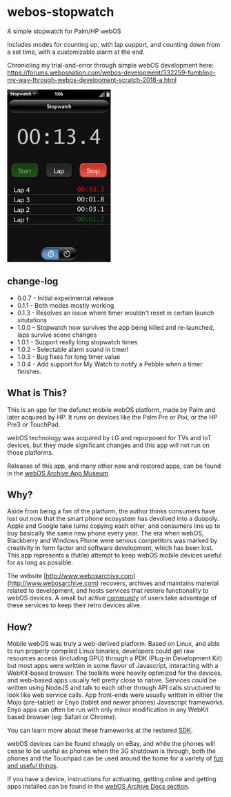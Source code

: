 # webos-stopwatch
A simple stopwatch for Palm/HP webOS

Includes modes for counting up, with lap support, and counting down from a set time, with a customizable alarm at the end.

Chronicling my trial-and-error through simple webOS development here:
https://forums.webosnation.com/webos-development/332259-fumbling-my-way-through-webos-development-scratch-2018-a.html

<img src="https://raw.githubusercontent.com/codepoet80/webos-stopwatch/master/screenshot.png" height="400" alt="Stopwatch Screenshot">

## change-log
- 0.0.7 - Initial experimental release
- 0.1.1 - Both modes mostly working
- 0.1.3 - Resolves an issue where timer wouldn't reset in certain launch situtations
- 1.0.0 - Stopwatch now survives the app being killed and re-launched, laps survive scene changes
- 1.0.1 - Support really long stopwatch times
- 1.0.2 - Selectable alarm sound in timer!
- 1.0.3 - Bug fixes for long timer value
- 1.0.4 - Add support for My Watch to notify a Pebble when a timer finishes.

## What is This?

This is an app for the defunct mobile webOS platform, made by Palm and later acquired by HP. It runs on devices like the Palm Pre or Pixi, or the HP
Pre3 or TouchPad. 

webOS technology was acquired by LG and repurposed for TVs and IoT devices, but they made significant changes and this app will not run on those platforms.

Releases of this app, and many other new and restored apps, can be found in the [webOS Archive App Museum](http://appcatalog.webosarchive.com).

## Why?

Aside from being a fan of the platform, the author thinks consumers have lost out now that the smart phone ecosystem has devolved into a duopoly.
Apple and Google take turns copying each other, and consumers line up to buy basically the same new phone every year. The era when webOS, Blackberry and 
Windows Phone were serious competitors was marked by creativity in form factor and software development, which has been lost. This app represents a (futile)
attempt to keep webOS mobile devices useful for as long as possible.

The website [http://www.webosarchive.com](http://www.webosarchive.com) recovers, archives and maintains material related to development, and hosts services
that restore functionality to webOS devices. A small but active [community](http://www.webosarchive.com/discord) of users take advantage of these services to keep their retro devices alive.

## How?

Mobile webOS was truly a web-derived platform. Based on Linux, and able to run properly compiled Linux binaries, developers could get raw resources access (including GPU) through a PDK (Plug-in Development Kit) but most apps were written in some flavor of Javascript, interacting with a WebKit-based browser. The toolkits were heavily optimized for the devices, and web-based apps usually felt pretty close to native. Services could be written using NodeJS and talk to each other through API calls structured to look like web service calls. App front-ends were usually written in either the Mojo (pre-tablet) or Enyo (tablet and newer phones) Javascript frameworks. Enyo apps can often be run with only minor modification in any WebKit based browser (eg: Safari or Chrome).

You can learn more about these frameworks at the restored [SDK](http://sdk.webosarchive.com).

webOS devices can be found cheaply on eBay, and while the phones will cease to be useful as phones when the 3G shutdown is through, both the phones and the Touchpad can be used around the home for a variety of [fun and useful things](http://www.webosarchive.com/docs/thingstotry/).

If you have a device, instructions for activating, getting online and getting apps installed can be found in the [webOS Archive Docs section](http://www.webosarchive.com/docs/activate/).
